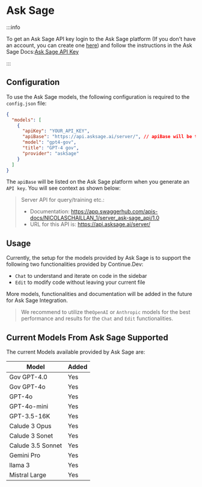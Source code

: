 # Ask Sage

:::info

To get an Ask Sage API key login to the Ask Sage platform (If you don't have an account, you can create one [here](https://chat.asksage.ai/)) and follow the instructions in the Ask Sage Docs:[Ask Sage API Key](https://docs.asksage.ai/docs/api-documentation/api-documentation.html)

:::

## Configuration

To use the Ask Sage models, the following configuration is required to the `config.json` file:

```json
{
  "models": [
    {
      "apiKey": "YOUR_API_KEY",
      "apiBase": "https://api.asksage.ai/server/", // apiBase will be the same for all models, but will vary based on tenant.
      "model": "gpt4-gov",
      "title": "GPT-4 gov",
      "provider": "askSage"
    }
  ]
}
```

The `apiBase` will be listed on the Ask Sage platform when you generate an `API key`. You will see context as shown below:

> Server API for query/training etc.:
>
> - Documentation: https://app.swaggerhub.com/apis-docs/NICOLASCHAILLAN_1/server_ask-sage_api/1.0
> - URL for this API is: https://api.asksage.ai/server/

## Usage

Currently, the setup for the models provided by Ask Sage is to support the following two functionalities provided by Continue.Dev:

- `Chat` to understand and iterate on code in the sidebar
- `Edit` to modify code without leaving your current file

More models, functionalities and documentation will be added in the future for Ask Sage Integration.

> We recommend to utilize the`OpenAI` or `Anthropic` models for the best performance and results for the `Chat` and `Edit` functionalities.

## Current Models From Ask Sage Supported

The current Models available provided by Ask Sage are:

| Model             | Added |
| ----------------- | ----- |
| Gov GPT-4.0       | Yes   |
| Gov GPT-4o        | Yes   |
| GPT-4o            | Yes   |
| GPT-4o-mini       | Yes   |
| GPT-3.5-16K       | Yes   |
| Calude 3 Opus     | Yes   |
| Calude 3 Sonet    | Yes   |
| Calude 3.5 Sonnet | Yes   |
| Gemini Pro        | Yes   |
| llama 3           | Yes   |
| Mistral Large     | Yes   |

